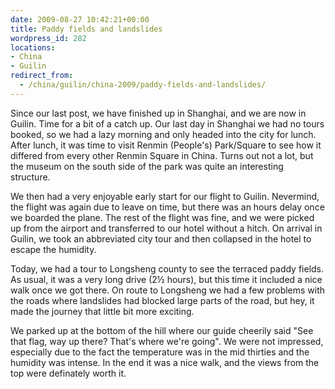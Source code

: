 ```yaml
---
date: 2009-08-27 10:42:21+00:00
title: Paddy fields and landslides
wordpress_id: 282
locations:
- China
- Guilin
redirect_from:
  - /china/guilin/china-2009/paddy-fields-and-landslides/
---
```



Since our last post, we have finished up in Shanghai, and we are now in Guilin. Time for a bit of a catch up. Our last day in Shanghai we had no tours booked, so we had a lazy morning and only headed into the city for lunch. After lunch, it was time to visit Renmin (People's) Park/Square to see how it differed from every other Renmin Square in China. Turns out not a lot, but the museum on the south side of the park was quite an interesting structure.<!-- more -->

We then had a very enjoyable early start for our flight to Guilin. Nevermind, the flight was again due to leave on time, but there was an hours delay once we boarded the plane. The rest of the flight was fine, and we were picked up from the airport and transferred to our hotel without a hitch. On arrival in Guilin, we took an abbreviated city tour and then collapsed in the hotel to escape the humidity.



Today, we had a tour to Longsheng county to see the terraced paddy fields. As usual, it was a very long drive (2&frac12; hours), but this time it included a nice walk once we got there. On route to Longsheng we had a few problems with the roads where landslides had blocked large parts of the road, but hey, it made the journey that little bit more exciting.



We parked up at the bottom of the hill where our guide cheerily said "See that flag, way up there? That's where we're going". We were not impressed, especially due to the fact the temperature was in the mid thirties and the humidity was intense. In the end it was a nice walk, and the views from the top were definately worth it.
